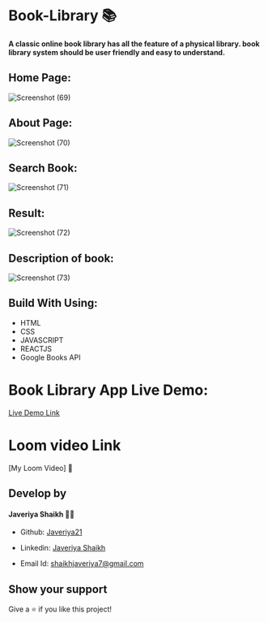 # Book-Library :books:

 **A classic online book library has all the feature of a physical library. book library system should be user friendly and easy to understand.**
 

 
 
 
 ## Home Page:
   ![Screenshot (69)](https://user-images.githubusercontent.com/108418892/192137366-eb521948-79e8-4b19-852f-6a78021c0b6b.png)






## About Page:
  ![Screenshot (70)](https://user-images.githubusercontent.com/108418892/192137409-4ad7e19c-0c03-4a5d-9a49-dc954cd9d112.png)




## Search Book: 
 ![Screenshot (71)](https://user-images.githubusercontent.com/108418892/192137455-655cc0d8-97fe-44d6-a7ec-46a260103e67.png)





## Result:



 ![Screenshot (72)](https://user-images.githubusercontent.com/108418892/192137492-254b369c-fd09-48db-aed5-a07668a964c2.png)







## Description of book:



 ![Screenshot (73)](https://user-images.githubusercontent.com/108418892/192137519-a508bd01-dc37-45d5-aa90-fe58e640095f.png)





## Build With Using:

- HTML
- CSS
- JAVASCRIPT
- REACTJS
- Google Books API


# Book Library App Live Demo:

 [Live Demo Link](http://localhost:3000/)
 

# Loom video Link

 [My Loom Video] 🎥

## Develop by

#### Javeriya Shaikh 👩‍💻

- Github: [Javeriya21]( https://github.com/Javeriya21 )

- Linkedin: [Javeriya Shaikh](https://www.linkedin.com/in/javeriya-shaikh-228a99209)

- Email Id: shaikhjaveriya7@gmail.com     


## Show your support

 Give a ⭐ if you like this project!






